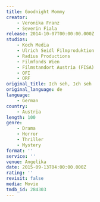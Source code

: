 ```yaml
---
title: Goodnight Mommy
creator:
    - Veronika Franz
    - Severin Fiala
release: 2014-10-07T00:00:00.000Z
studios:
    - Koch Media
    - Ulrich Seidl Filmproduktion
    - Radius Productions
    - Filmfonds Wien
    - Filmstandort Austria (FISA)
    - OFI
    - ORF
original_title: Ich seh, Ich seh
original_language: de
language:
    - German
country:
    - Austria
length: 100
genre:
    - Drama
    - Horror
    - Thriller
    - Mystery
format: ''
service: ''
venue: Angelika
date: 2015-09-13T04:00:00.000Z
rating: ''
revisit: false
media: Movie
tmdb_id: 284303
---
```



